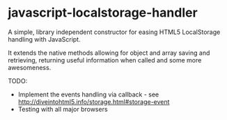 javascript-localstorage-handler
===========================

A simple, library independent constructor for easing HTML5 LocalStorage handling with JavaScript.

It extends the native methods allowing for object and array saving and retrieving, returning useful information when called and some more awesomeness.

TODO:
* Implement the events handling via callback - see http://diveintohtml5.info/storage.html#storage-event
* Testing with all major browsers
